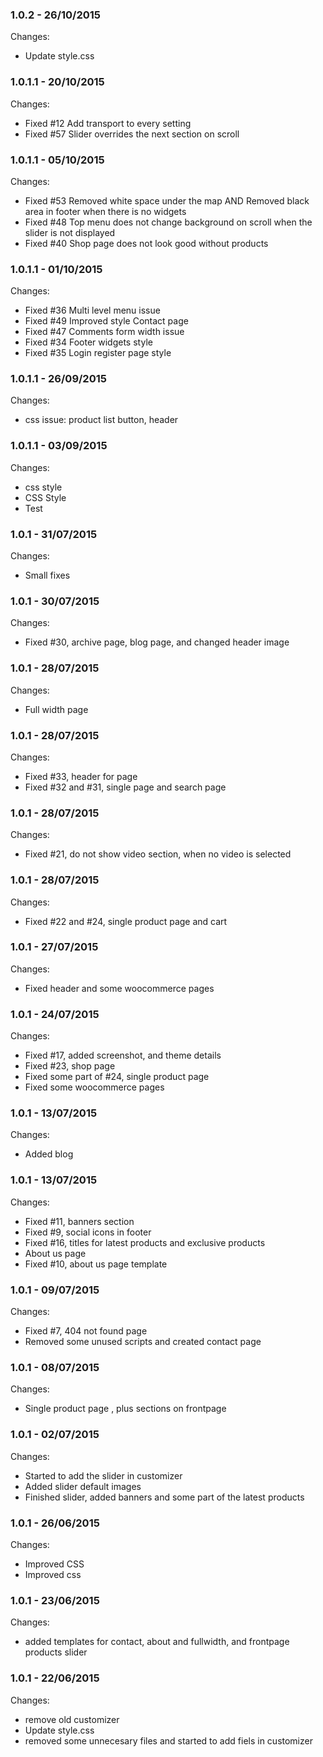 

### 1.0.2 - 26/10/2015

 Changes: 


 * Update style.css


### 1.0.1.1 - 20/10/2015

 Changes: 


 * Fixed #12 Add transport to every setting
 * Fixed #57 Slider overrides the next section on scroll


### 1.0.1.1 - 05/10/2015

 Changes: 


 * Fixed #53 Removed white space under the map AND Removed black area in footer when there is no widgets
 * Fixed #48 Top menu does not change background on scroll when the slider is not displayed
 * Fixed #40 Shop page does not look good without products


### 1.0.1.1 - 01/10/2015

 Changes: 


 * Fixed #36 Multi level menu issue
 * Fixed #49 Improved style Contact page
 * Fixed #47 Comments form width issue
 * Fixed #34 Footer widgets style
 * Fixed #35 Login register page style


### 1.0.1.1 - 26/09/2015

 Changes: 


 * css issue: product list button, header


### 1.0.1.1 - 03/09/2015

 Changes: 


 * css style
 * CSS Style
 * Test


### 1.0.1 - 31/07/2015

 Changes: 


 * Small fixes


### 1.0.1 - 30/07/2015

 Changes: 


 * Fixed #30, archive page, blog page, and changed header image


### 1.0.1 - 28/07/2015

 Changes: 


 * Full width page


### 1.0.1 - 28/07/2015

 Changes: 


 * Fixed #33, header for page
 * Fixed #32 and #31, single page and search page


### 1.0.1 - 28/07/2015

 Changes: 


 * Fixed #21, do not show video section, when no video is selected


### 1.0.1 - 28/07/2015

 Changes: 


 * Fixed #22 and #24, single product page and cart


### 1.0.1 - 27/07/2015

 Changes: 


 * Fixed header and some woocommerce pages


### 1.0.1 - 24/07/2015

 Changes: 


 * Fixed #17, added screenshot, and theme details
 * Fixed #23, shop page
 * Fixed some part of #24, single product page
 * Fixed some woocommerce pages


### 1.0.1 - 13/07/2015

 Changes: 


 * Added blog


### 1.0.1 - 13/07/2015

 Changes: 


 * Fixed #11, banners section
 * Fixed #9, social icons in footer
 * Fixed #16, titles for latest products and exclusive products
 * About us page
 * Fixed #10, about us page template


### 1.0.1 - 09/07/2015

 Changes: 


 * Fixed #7, 404 not found page
 * Removed some unused scripts and created contact page


### 1.0.1 - 08/07/2015

 Changes: 


 * Single product page , plus sections on frontpage


### 1.0.1 - 02/07/2015

 Changes: 


 * Started to add the slider in customizer
 * Added slider default images
 * Finished slider, added banners and some part of the latest products


### 1.0.1 - 26/06/2015

 Changes: 


 * Improved CSS
 * Improved css


### 1.0.1 - 23/06/2015

 Changes: 


 * added templates for contact, about and fullwidth, and frontpage products slider


### 1.0.1 - 22/06/2015

 Changes: 


 * remove old customizer
 * Update style.css
 * removed some unnecesary files and started to add fiels in customizer
